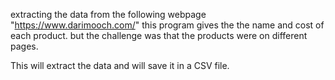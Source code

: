 extracting the data from the following webpage "https://www.darimooch.com/"
this program gives the the name and cost of each product.
but the challenge was that the products were on different pages. 

This will extract the data and will save it in a CSV file. 
